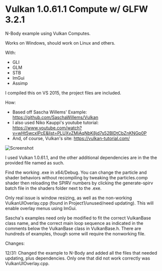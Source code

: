 # Vulkan 1.0.61.1 Compute w/ GLFW 3.2.1

N-Body example using Vulkan Computes. 

Works on Windows, should work on Linux and others. 

With:
- GLI
- GLM
- STB
- ImGui
- Assimp

I compiled this on VS 2015, the project files are included.

How:
- Based off Sascha Willems' Example: https://github.com/SaschaWillems/Vulkan
- I also used Niko Kauppi's youtube tutorial: https://www.youtube.com/watch?v=wHt5wcxIPcE&list=PLUXvZMiAqNbK8jd7s52BIDtCbZnKNGp0P
- And, of course, Vulkan's site: https://vulkan-tutorial.com/

![Screenshot](https://i.imgur.com/uGdGT2H.png)

<div>

I used Vulkan 1.0.61.1, and the other additional dependencies are in the the provided file named as such.

Find the working .exe in x64/Debug. You can change the particle and shader behaviors without recompiling by tweaking the particles.comp shader then reloading the SPIRV numbers by clicking the generate-spirv batch file in the shaders folder next to the .exe.

Only real issue is window resizing, as well as the non-working VulkanUIOverlay.cpp (found in Project1/unused/need updating). This will enable overlay menus using ImGui.

Sascha's examples need only be modified to fit the correct VulkanBase class name, and the correct main loop sequence as indicated in the comments below the VulkanBase class in VulkanBase.h. There are hundreds of examples, though some will require the nonworking file.
<div>

Changes:

12/31: Changed the example to N-Body and added all the files that needed updating, plus dependencies. Only one that did not work correctly was VulkanUIOverlay.cpp. 
